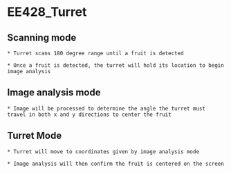 # EE428_Turret

## Scanning mode

    * Turret scans 180 degree range until a fruit is detected

    * Once a fruit is detected, the turret will hold its location to begin image analysis

## Image analysis mode

    * Image will be processed to determine the angle the turret must travel in both x and y directions to center the fruit

## Turret Mode

    * Turret will move to coordinates given by image analysis mode

    * Image analysis will then confirm the fruit is centered on the screen